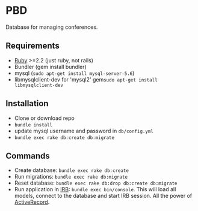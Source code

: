 # PBD

Database for managing conferences.

## Requirements

  * [Ruby](https://gorails.com/setup/ubuntu/16.04) >=2.2 (just ruby, not rails)
  * Bundler (gem install bundler)
  * mysql (`sudo apt-get install mysql-server-5.6`)
  * libmysqlclient-dev for 'mysql2' gem`sudo apt-get install libmysqlclient-dev`

## Installation

  * Clone or download repo
  * `bundle install`
  * update mysql username and password in `db/config.yml`
  * `bundle exec rake db:create db:migrate`

## Commands

  * Create database: `bundle exec rake db:create`
  * Run migrations: `bundle exec rake db:migrate`
  * Reset database: `bundle exec rake db:drop db:create db:migrate`
  * Run application in [IRB](https://en.wikipedia.org/wiki/Interactive_Ruby_Shell): `bundle exec bin/console`. This will load all models, connect to the database and start IRB session. All the power of [ActiveRecord](http://guides.rubyonrails.org/active_record_querying.html).
